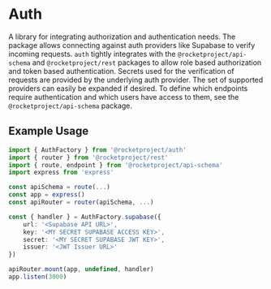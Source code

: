 # Auth

A library for integrating authorization and authentication needs.
The package allows connecting against auth providers like Supabase to verify incoming requests.
`auth` tightly integrates with the `@rocketproject/api-schema` and `@rocketproject/rest` packages
to allow role based authorization and token based authentication. Secrets used for the verification
of requests are provided by the underlying auth provider. The set of supported providers can easily be expanded if desired.
To define which endpoints require authentication and which users have access to them, see the `@rocketproject/api-schema` package.

## Example Usage

```ts
import { AuthFactory } from '@rocketproject/auth'
import { router } from '@rocketproject/rest'
import { route, endpoint } from '@rocketproject/api-schema'
import express from 'express'

const apiSchema = route(...)
const app = express()
const apiRouter = router(apiSchema, ...)

const { handler } = AuthFactory.supabase({
    url: '<Supabase API URL>',
    key: '<MY SECRET SUPABASE ACCESS KEY>',
    secret: '<MY SECRET SUPABASE JWT KEY>',
    issuer: '<JWT Issuer URL>'
})

apiRouter.mount(app, undefined, handler)
app.listen(3000)
```
